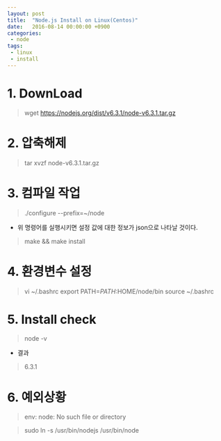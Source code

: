 ```yaml
---
layout: post
title:  "Node.js Install on Linux(Centos)"
date:   2016-08-14 00:00:00 +0900
categories:
 - node
tags: 
 - linux
 - install
---
```


# 1. DownLoad

> wget https://nodejs.org/dist/v6.3.1/node-v6.3.1.tar.gz

# 2. 압축해제

> tar xvzf node-v6.3.1.tar.gz

# 3. 컴파일 작업

> ./configure --prefix=~/node

- 위 명령어를 실행시키면 설정 값에 대한 정보가 json으로 나타날 것이다.

> make && make install

# 4. 환경변수 설정

> vi ~/.bashrc
> export PATH=$PATH:$HOME/node/bin
> source ~/.bashrc

# 5. Install check

> node -v

- 결과

> 6.3.1



# 6. 예외상황
> env: node: No such file or directory

> sudo ln -s /usr/bin/nodejs /usr/bin/node




